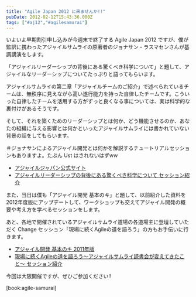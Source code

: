 ```yaml
---
title: "Agile Japan 2012 に来ませんか!!"
pubDate: 2012-02-12T15:43:36.000Z
tags: ["#aj12","#agilesamurai"]
---
```


いよいよ早期割引申し込みが今週末で終了する Agile Japan 2012 ですが、僕が監訳に携わったアジャイルサムライの原著者のジョナサン・ラスマセンさんが基調講演をします。

「アジャイルリーダーシップの背後にある驚くべき科学について」と題して、アジャイルなリーダーシップについてたっぷりと語ってもらいます。

アジャイルサムライの第二章「アジャイルチームのご紹介」で述べられているチームは、無秩序に見えながら高い遂行能力を持った自律したチームです。こういった自律したチームを活用する方がずっと良くなる事については、実は科学的な裏付けがあるそうです。

そして、それを築くためのリーダーシップとは何か、どう機能させるのか、あなたの組織に与える影響とは何かといったアジャイルサムライには書かれていない背景の話をしてもらいます。

＃ジョナサンによるアジャイル開発とは何かを解説するチュートリアルセッションもありますよ。たぶん Ust はされないはずww

- [アジャイルジャパン公式サイト](http://www.agilejapan.org/index.html)
- [アジャイルリーダーシップの背後にある驚くべき科学について セッション紹介](http://www.agilejapan.org/program_keynote_1.html)

また、当日は僕も「アジャイル開発 基本のキ」と題して、以前紹介した資料を 2012年度版にアップデートして、ワークショップも交えてアジャイル開発の概要や考え方を学べるセッションをします。

あと、各地で開催されているアジャイルサムライ道場の各道場主に登壇していただく Change セッション「現場に続くAgileの道を語ろう」の方もお手伝いに行きます。

- [アジャイル開発 基本のキ 2011年版](http://d.hatena.ne.jp/nawoto/20110323/1300896863)
- [現場に続くAgileの道を語ろう〜アジャイルサムライ読書会が変えてきたこと〜 セッション紹介](http://www.agilejapan.org/program_change_2.html)

今回は大阪開催ですが、ぜひご参加ください!!


[book:agile-samurai]
